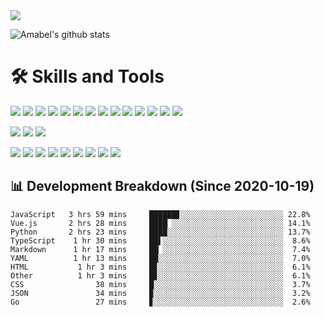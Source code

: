 <img src="https://img.shields.io/badge/last%20updated%20at-2020--10--27%2000%3A14%20(UTC)-brightgreen?style=for-the-badge">


![Amabel's github stats](https://github-readme-stats.vercel.app/api?username=amabel)


# 🛠️ Skills and Tools

[![](https://img.shields.io/badge/-JavaScript-f7e018?style=flat-square&logo=javascript&logoColor=white)](https://www.ecma-international.org/)
[![](https://img.shields.io/badge/-Angular-DD0031?style=flat-square&logo=angular&logoColor=white)](https://angular.io/)
[![](https://img.shields.io/badge/-Ruby-CC342D?style=flat-square&logo=ruby&logoColor=white)](https://www.ruby-lang.org/en/)
[![](https://img.shields.io/badge/-Ruby%20on%20Rails-CC0000?style=flat-square&logo=ruby-on-rails&logoColor=white)](https://rubyonrails.org/)
[![](https://img.shields.io/badge/-Vue.js-4fc08d?style=flat-square&logo=vue.js&logoColor=ffffff)](https://vuejs.org/)
[![](https://img.shields.io/badge/-Node.js-43853d?style=flat-square&logo=node.js&logoColor=ffffff)](https://nodejs.org/)
[![](https://img.shields.io/badge/-Go-00ADD8?style=flat-square&logo=go&logoColor=white)](https://golang.org/)
[![](https://img.shields.io/badge/-Python-3776AB?style=flat-square&logo=python&logoColor=ffffff)](https://www.python.org/)
[![](https://img.shields.io/badge/-Nginx-269539?style=flat-square&logo=nginx&logoColor=ffffff)](https://nginx.org/)
[![](https://img.shields.io/badge/-React-61DAFB?style=flat-square&logo=react&logoColor=white)](https://reactjs.org/)
[![](https://img.shields.io/badge/-HTML5-E34F26?style=flat-square&logo=html5&logoColor=white)](https://html.spec.whatwg.org/)
[![](https://img.shields.io/badge/-CSS3-1572B6?style=flat-square&logo=css3&logoColor=white)](https://www.w3.org/Style/CSS/)
[![](https://img.shields.io/badge/-Electron-47848F?style=flat-square&logo=electron&logoColor=white)](https://www.electronjs.org/)
[![](https://img.shields.io/badge/-Java-007396?style=flat-square&logo=java&logoColor=ffffff)](https://www.java.com/)

[![](https://img.shields.io/badge/-MySQL-4479A1?style=flat-square&logo=mysql&logoColor=white)](https://www.mysql.com/)
[![](https://img.shields.io/badge/-Redis-DC382D?style=flat-square&logo=redis&logoColor=white)](https://redis.io/)
[![](https://img.shields.io/badge/-PostgreSQL-336791?style=flat-square&logo=postgresql&logoColor=white)](https://www.postgresql.org/)

[![](https://img.shields.io/badge/-Visual%20Studio%20Code-007ACC?style=flat-square&logo=visual-studio-code&logoColor=white)](https://code.visualstudio.com/)
[![](https://img.shields.io/badge/-Git-f05032?style=flat-square&logo=git&logoColor=white)](https://git-scm.com/)
[![](https://img.shields.io/badge/-NPM-cb3837?style=flat-square&logo=npm&logoColor=white)](https://npmjs.com/)
[![](https://img.shields.io/badge/-Docker-2496ED?style=flat-square&logo=docker&logoColor=ffffff)](https://www.docker.com/)
[![](https://img.shields.io/badge/-Postman-FF6C37?style=flat-square&logo=postman&logoColor=white)](https://www.linuxfoundation.org/)
[![](https://img.shields.io/badge/-Debian-A81D33?style=flat-square&logo=debian&logoColor=white)](https://www.debian.org/)
[![](https://img.shields.io/badge/-Ubuntu-E95420?style=flat-square&logo=ubuntu&logoColor=white)](https://ubuntu.com/)
[![](https://img.shields.io/badge/-Amazon%20AWS-232F3E?style=flat-square&logo=amazon-aws&logoColor=white)](https://aws.amazon.com/)
[![](https://img.shields.io/badge/-Raspberry%20Pi-C51A4A?style=flat-square&logo=raspberry-pi&logoColor=white)](https://www.raspberrypi.org/)


## 📊 Development Breakdown (Since 2020-10-19)
```
JavaScript   3 hrs 59 mins     ██████▊░░░░░░░░░░░░░░░░░░░░░░░ 22.8%
Vue.js       2 hrs 28 mins     ████▏░░░░░░░░░░░░░░░░░░░░░░░░░ 14.1%
Python       2 hrs 23 mins     ████░░░░░░░░░░░░░░░░░░░░░░░░░░ 13.7%
TypeScript    1 hr 30 mins     ██▌░░░░░░░░░░░░░░░░░░░░░░░░░░░  8.6%
Markdown      1 hr 17 mins     ██▏░░░░░░░░░░░░░░░░░░░░░░░░░░░  7.4%
YAML          1 hr 13 mins     ██░░░░░░░░░░░░░░░░░░░░░░░░░░░░  7.0%
HTML           1 hr 3 mins     █▊░░░░░░░░░░░░░░░░░░░░░░░░░░░░  6.1%
Other          1 hr 3 mins     █▊░░░░░░░░░░░░░░░░░░░░░░░░░░░░  6.1%
CSS                38 mins     █░░░░░░░░░░░░░░░░░░░░░░░░░░░░░  3.7%
JSON               34 mins     ▉░░░░░░░░░░░░░░░░░░░░░░░░░░░░░  3.2%
Go                 27 mins     ▊░░░░░░░░░░░░░░░░░░░░░░░░░░░░░  2.6%
```